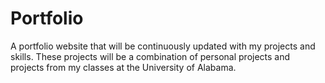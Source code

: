 # Portfolio
A portfolio website that will be continuously updated with my projects and skills. These projects will be a combination of personal projects and projects from my classes at the University of Alabama.
